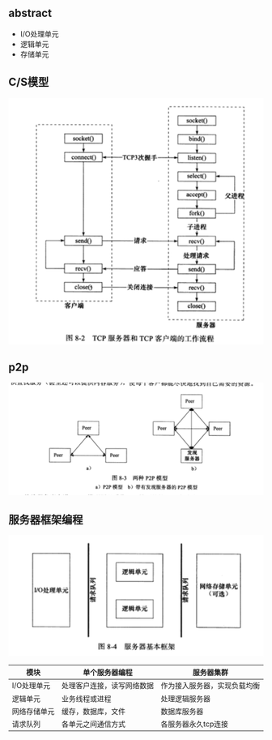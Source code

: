 ## abstract
- I/O处理单元
- 逻辑单元
- 存储单元

## C/S模型
![img_1](https://github.com/johnnylei/high_performance_linux_book_resource/blob/master/resource/Screenshot%20from%202018-03-08%2022-10-02.png?raw=true)

## p2p
![img_2](https://github.com/johnnylei/high_performance_linux_book_resource/blob/master/resource/Screenshot%20from%202018-03-08%2022-17-46.png?raw=true)

## 服务器框架编程
![img_3](https://github.com/johnnylei/high_performance_linux_book_resource/blob/master/resource/Screenshot%20from%202018-03-08%2022-19-40.png?raw=true)

|模块|单个服务器编程|服务器集群|
|-|-|-|
|I/O处理单元|处理客户连接，读写网络数据|作为接入服务器，实现负载均衡|
|逻辑单元|业务线程或进程|处理逻辑服务器|
|网络存储单元|缓存，数据库，文件|数据库服务器|
|请求队列|各单元之间通信方式|各服务器永久tcp连接|

